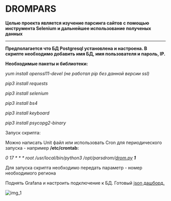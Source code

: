 # DROMPARS
<b>Целью проекта является изучение парсинга сайтов с помощью инструмента Selenium и дальнейшее использование полученых данных</b>
___
<b>Предполагается что БД Postgresql установлена и настроена. В скрипте необходимо добавить имя БД, имя пользователя и пароль, IP.</b>

<b>Необходимые пакеты и библиотеки:</b>

<i>yum install openssl11-devel (не работал pip без данной версии ssl)

pip3 install requests  

pip3 install selenium

pip3 install bs4

pip3 install keyboard

pip3 install psycopg2-binary</i>

Запуск скрипта:

Можно написать Unit файл или использовать Cron для периодического запуска - например <b>/etc/crontab:</b>

  <i>0 17 *  *  * root /usr/local/bin/python3 /opt/parsdrom/<a href="https://github.com/Arkady1996/drompars/blob/main/drom.py">drom.py</a> <b>1</b></i>

Для запуска скрипта необходимо передать параметр - номер необходимого региона

Поднять Grafana и настроить подключение к БД. Готовый <a href="https://github.com/Arkady1996/drompars/blob/main/jsonmodel">json дашборд.</a>

![img_1](https://github.com/Arkady1996/drompars/blob/main/images/drom_dashboard.PNG)
